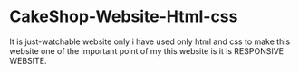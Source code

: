 # CakeShop-Website-Html-css

It is just-watchable website only i have used only html and css to make this website 
one of the important point of my this website is it is RESPONSIVE WEBSITE.
